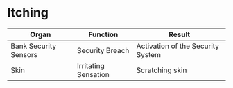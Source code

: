 # Itching

| Organ                 | Function             | Result                            |
|-----------------------|----------------------|-----------------------------------|
| Bank Security Sensors | Security Breach      | Activation of the Security System |
| Skin                  | Irritating Sensation | Scratching skin                   |
